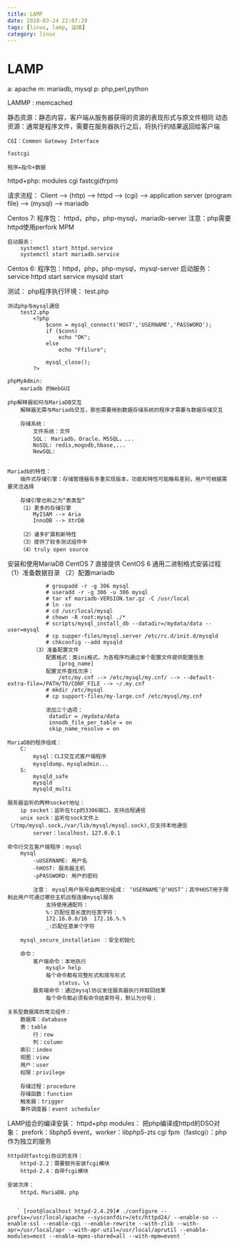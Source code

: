 ```yaml
---
title: LAMP
date: 2018-03-24 22:07:29
tags: [linux, lamp, 运维]
category: linux
---
```


# LAMP
a: apache
m: mariadb, mysql
p: php,perl,python

LAMMP : memcached

静态资源：静态内容，客户端从服务器获得的资源的表现形式与原文件相同
动态资源：通常是程序文件，需要在服务器执行之后，将执行的结果返回给客户端

    CGI：Common Gateway Interface

    fastcgi

<!-- more -->

    程序=指令+数据

httpd+php:
    modules
    cgi
    fastcgi(frpm)

请求流程： Client --> (http) --> httpd --> (cgi) --> application server (program file) --> (mysql) --> mariadb

Centos 7:
    程序包： httpd，php，php-mysql，mariadb-server
        注意：php需要httpd使用perfork MPM
        
    启动服务：
        systemctl start httpd.service
        systemctl start mariadb.service

Centos 6:
    程序包：httpd，php，php-mysql，mysql-server
    启动服务：
        service httpd start
        service mysqld start

测试：
    php程序执行环境：
        test.php
        <?php
            phpinfo();
        ?>
        
    测试php与mysql通信
        test2.php
            <?php
                $conn = mysql_connect('HOST','USERNAME','PASSWORD');
                if ($conn)
                    echo "OK";
                else
                    echo "Ffilure";
                
                mysql_close();
            ?>
    
    phpMyAdmin:
        mariadb 的WebGUI
        
    php解释器如何与MariaDB交互
        解释器无需与Mariadb交互，那些需要用到数据存储系统的程序才需要与数据存储交互
        
        存储系统：
            文件系统：文件
            SQL： Mariadb，Oracle，MSSQL，...
            NoSQL: redis,mogodb,hbase,...
            NewSQL:


    Mariadb的特性：
        插件式存储引擎：存储管理器有多重实现版本，功能和特性可能略有差别，用户可根据需要灵活选择
        
        存储引擎也称之为“表类型”
        （1）更多的存储引擎
            MyISAM --> Aria 
            InnoDB --> XtrDB
            
        （2）诸多扩展和新特性
        （3）提供了较多测试组件中
        （4）truly open source

安装和使用MariaDB
    CentOS 7 直接提供
    CentOS 6 通用二进制格式安装过程
        （1）准备数据目录
        （2）配置mariadb
```
            # groupadd -r -g 306 mysql
            # useradd -r -g 306 -u 306 mysql
            # tar xf mariadb-VERSION.tar.gz -C /usr/local
            # ln -sv
            # cd /usr/local/mysql
            # chown -R root:mysql ./*
            # scripts/mysql_install_db --datadir=/mydata/data --user=mysql
            # cp supper-files/mysql.server /etc/rc.d/init.d/mysqld
            # chkconfig --add mysqld
        （3）准备配置文件
            配置格式：类ini格式，为各程序均通过单个配置文件提供配置信息
                [prog_name]
            配置文件查找次序：
                /etc/my.cnf --> /etc/mysql/my.cnf/ --> --default-extra-file=/PATH/TO/CONF_FILE --> ~/.my.cnf 
            # mkdir /etc/mysql
            # cp support-files/my-large.cnf /etc/mysql/my.cnf
            
            添加三个选项：
             datadir = /mydata/data
             innodb_file_per_table = on
             skip_name_resolve = on
```
             
    MariaDB的程序组成：
        C:
            mysql：CLI交互式客户端程序
            mysqldump，mysqladmin...
        S:
            mysqld_safe
            mysqld
            mysqld_multi
            
    服务器监听的两种socket地址：
        ip socket：监听在tcp的3306端口，支持远程通信
        unix sock：监听在sock文件上（/tmp/mysql.sock,/var/lib/mysql/mysql.sock),仅支持本地通信
            server：localhost，127.0.0.1
            
    命令行交互客户端程序：mysql
        mysql
            -uUSERNAME: 用户名
            -hHOST: 服务器主机
            -pPASSWORD: 用户的密码
            
            注意： mysql用户账号由两部分组成： ‘USERNAME’@‘HOST’；其中HOST用于限制此用户可通过哪些主机远程连接mysql服务
                支持使用通配符：
                %：匹配任意长度的任意字符：
                172.16.0.0/16  172.16.%.%
                _:匹配任意单个字符
                
        mysql_secure_installation ：安全初始化
        
        命令：
            客户端命令：本地执行
                mysql> help
                每个命令都有完整形式和简写形式
                    status，\s
            服务端命令：通过mysql协议发往服务器执行并取回结果
                每个命令都必须有命令结束符号，默认为分号；
                
    关系型数据库的常见组件：
        数据库：database
        表：table
            行：row
            列：column
        索引：index
        视图：view
        用户：user
        权限：privilege
        
        存储过程：procedure
        存储函数：function
        触发器：trigger
        事件调度器：event scheduler


LAMP组合的编译安装：
    httpd+php
        modules： 把php编译成httpd的DSO对象：
            prefork：libphp5
            event，worker：libphp5-zts
        cgi
        fpm（fastcgi）：php作为独立的服务
        
    httpd对fastcgi协议的支持：
        httpd-2.2：需要额外安装fcgi模块
        httpd-2.4：自带fcgi模块
        
    安装次序：
        httpd，MariaDB，php


       ` [root@localhost httpd-2.4.29]# ./configure --prefix=/usr/local/apache --sysconfdir=/etc/httpd24/ --enable-so --enable-ssl --enable-cgi --enable-rewrite --with-zlib --with-apr=/usr/local/apr --with-apr-util=/usr/local/aprutil --enable-modules=most --enable-mpms-shared=all --with-mpm=event `
